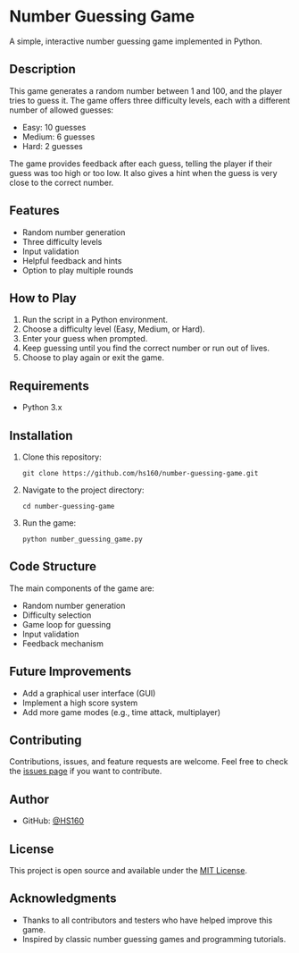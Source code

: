 # Number Guessing Game

A simple, interactive number guessing game implemented in Python.

## Description

This game generates a random number between 1 and 100, and the player tries to guess it. The game offers three difficulty levels, each with a different number of allowed guesses:

- Easy: 10 guesses
- Medium: 6 guesses
- Hard: 2 guesses

The game provides feedback after each guess, telling the player if their guess was too high or too low. It also gives a hint when the guess is very close to the correct number.

## Features

- Random number generation
- Three difficulty levels
- Input validation
- Helpful feedback and hints
- Option to play multiple rounds

## How to Play

1. Run the script in a Python environment.
2. Choose a difficulty level (Easy, Medium, or Hard).
3. Enter your guess when prompted.
4. Keep guessing until you find the correct number or run out of lives.
5. Choose to play again or exit the game.

## Requirements

- Python 3.x

## Installation

1. Clone this repository:
   ```
   git clone https://github.com/hs160/number-guessing-game.git
   ```
2. Navigate to the project directory:
   ```
   cd number-guessing-game
   ```
3. Run the game:
   ```
   python number_guessing_game.py
   ```

## Code Structure

The main components of the game are:

- Random number generation
- Difficulty selection
- Game loop for guessing
- Input validation
- Feedback mechanism

## Future Improvements

- Add a graphical user interface (GUI)
- Implement a high score system
- Add more game modes (e.g., time attack, multiplayer)

## Contributing

Contributions, issues, and feature requests are welcome. Feel free to check the [issues page](https://github.com/hs160/number-guessing-game/issues) if you want to contribute.

## Author

- GitHub: [@HS160](https://github.com/hs160)

## License

This project is open source and available under the [MIT License](LICENSE).

## Acknowledgments

- Thanks to all contributors and testers who have helped improve this game.
- Inspired by classic number guessing games and programming tutorials.
